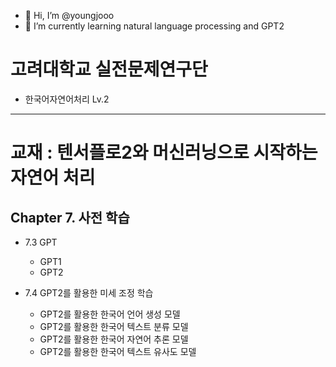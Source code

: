 - 👋 Hi, I’m @youngjooo
- 🌱 I’m currently learning natural language processing and GPT2



# 고려대학교 실전문제연구단
- 한국어자연어처리 Lv.2



---
# 교재 : 텐서플로2와 머신러닝으로 시작하는 자연어 처리
## Chapter 7. 사전 학습 
- 7.3 GPT
  - GPT1
  - GPT2


- 7.4 GPT2를 활용한 미세 조정 학습
  - GPT2를 활용한 한국어 언어 생성 모델
  - GPT2를 활용한 한국어 텍스트 분류 모델
  - GPT2를 활용한 한국어 자연어 추론 모델
  - GPT2를 활용한 한국어 텍스트 유사도 모델  

